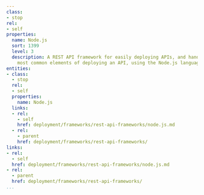 ```yaml
---
class:
- stop
rel:
- self
properties:
  name: Node.js
  sort: 1399
  level: 3
  description: A REST API framework for easily deploying APIs, and handles all the
    most common elements of deploying an API, using the Node.js language.
entities:
- class:
  - stop
  rel:
  - self
  properties:
    name: Node.js
  links:
  - rel:
    - self
    href: deployment/frameworks/rest-api-frameworks/node.js.md
  - rel:
    - parent
    href: deployment/frameworks/rest-api-frameworks/
links:
- rel:
  - self
  href: deployment/frameworks/rest-api-frameworks/node.js.md
- rel:
  - parent
  href: deployment/frameworks/rest-api-frameworks/
...
```

